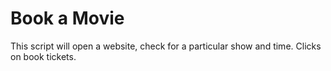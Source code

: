 # Book a Movie

This script will open a website, check for a particular show and time. Clicks on book tickets.